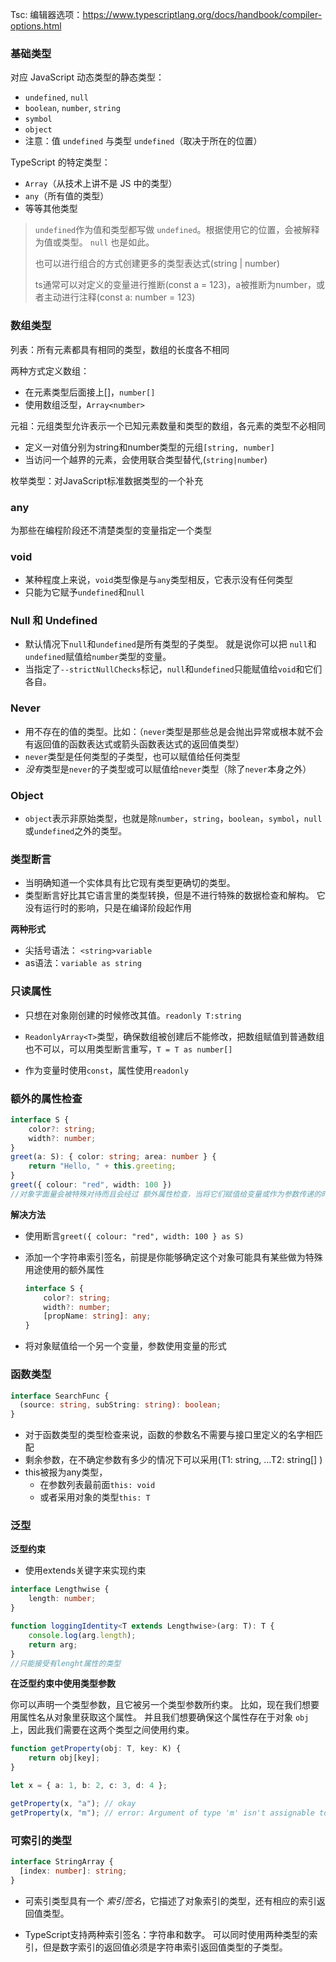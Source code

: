 Tsc: 编辑器选项：https://www.typescriptlang.org/docs/handbook/compiler-options.html

### 基础类型

对应 JavaScript 动态类型的静态类型：

- `undefined`, `null`
- `boolean`, `number`, `string`
- `symbol`
- `object`
- 注意：值 `undefined` 与类型 `undefined`（取决于所在的位置）

TypeScript 的特定类型：

- `Array`（从技术上讲不是 JS 中的类型）
- `any`（所有值的类型）
- 等等其他类型

> `undefined`作为值和类型都写做 `undefined`。根据使用它的位置，会被解释为值或类型。 `null` 也是如此。
>
> 也可以进行组合的方式创建更多的类型表达式(string | number)
>
> ts通常可以对定义的变量进行推断(const a = 123)，a被推断为number，或者主动进行注释(const a: number = 123)

### 数组类型

列表：所有元素都具有相同的类型，数组的长度各不相同

 两种方式定义数组：

- 在元素类型后面接上[]，`number[]`
- 使用数组泛型，`Array<number>`

元祖：元组类型允许表示一个已知元素数量和类型的数组，各元素的类型不必相同

- 定义一对值分别为string和number类型的元组`[string, number]`
- 当访问一个越界的元素，会使用联合类型替代,(`string|number`)

枚举类型：对JavaScript标准数据类型的一个补充

### any

为那些在编程阶段还不清楚类型的变量指定一个类型

### void

- 某种程度上来说，`void`类型像是与`any`类型相反，它表示没有任何类型
- 只能为它赋予`undefined`和`null`

### Null 和 Undefined

- 默认情况下`null`和`undefined`是所有类型的子类型。 就是说你可以把 `null`和`undefined`赋值给`number`类型的变量。
- 当指定了`--strictNullChecks`标记，`null`和`undefined`只能赋值给`void`和它们各自。

### Never

- 用不存在的值的类型。比如：（`never`类型是那些总是会抛出异常或根本就不会有返回值的函数表达式或箭头函数表达式的返回值类型）
- `never`类型是任何类型的子类型，也可以赋值给任何类型
- *没有*类型是`never`的子类型或可以赋值给`never`类型（除了`never`本身之外）

### Object

- `object`表示非原始类型，也就是除`number`，`string`，`boolean`，`symbol`，`null`或`undefined`之外的类型。

### 类型断言

- 当明确知道一个实体具有比它现有类型更确切的类型。
-  类型断言好比其它语言里的类型转换，但是不进行特殊的数据检查和解构。 它没有运行时的影响，只是在编译阶段起作用

**两种形式**

- 尖括号语法： `<string>variable`
- as语法：`variable as string`

### 只读属性

- 只想在对象刚创建的时候修改其值。`readonly T:string`
- `ReadonlyArray<T>`类型，确保数组被创建后不能修改，把数组赋值到普通数组也不可以，可以用类型断言重写，`T = T as number[]`

- 作为变量时使用`const`，属性使用`readonly`

### 额外的属性检查

```ts
interface S {
    color?: string;
    width?: number;
}
greet(a: S): { color: string; area: number } {
    return "Hello, " + this.greeting;
}
greet({ colour: "red", width: 100 })
//对象字面量会被特殊对待而且会经过 额外属性检查，当将它们赋值给变量或作为参数传递的时候。 如果一个对象字面量存在任何“目标类型”不包含的属性时，你会得到一个错误
```

**解决方法**

- 使用断言`greet({ colour: "red", width: 100 } as S)`

- 添加一个字符串索引签名，前提是你能够确定这个对象可能具有某些做为特殊用途使用的额外属性

  ```ts
  interface S {
      color?: string;
      width?: number;
      [propName: string]: any;
  }
  ```

- 将对象赋值给一个另一个变量，参数使用变量的形式

### 函数类型

```ts
interface SearchFunc {
  (source: string, subString: string): boolean;
}
```

- 对于函数类型的类型检查来说，函数的参数名不需要与接口里定义的名字相匹配
- 剩余参数，在不确定参数有多少的情况下可以采用(T1: string, …T2: string[] )
- this被报为any类型，
  - 在参数列表最前面`this: void`
  - 或者采用对象的类型`this: T`

### 泛型

**泛型约束**

- 使用extends关键字来实现约束

```ts
interface Lengthwise {
    length: number;
}

function loggingIdentity<T extends Lengthwise>(arg: T): T {
    console.log(arg.length);
    return arg;
}
//只能接受有lenght属性的类型
```

**在泛型约束中使用类型参数**

你可以声明一个类型参数，且它被另一个类型参数所约束。 比如，现在我们想要用属性名从对象里获取这个属性。 并且我们想要确保这个属性存在于对象 `obj`上，因此我们需要在这两个类型之间使用约束。

```ts
function getProperty(obj: T, key: K) {
    return obj[key];
}

let x = { a: 1, b: 2, c: 3, d: 4 };

getProperty(x, "a"); // okay
getProperty(x, "m"); // error: Argument of type 'm' isn't assignable to 'a' | 'b' | 'c' | 'd'.
```

### 可索引的类型

```ts
interface StringArray {
  [index: number]: string;
}
```

- 可索引类型具有一个 *索引签名*，它描述了对象索引的类型，还有相应的索引返回值类型。 

- TypeScript支持两种索引签名：字符串和数字。 可以同时使用两种类型的索引，但是数字索引的返回值必须是字符串索引返回值类型的子类型。

  